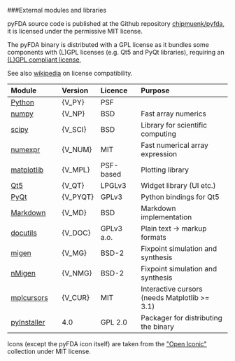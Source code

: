 ###External modules and libraries

pyFDA source code is published at the Github repository [chipmuenk/pyfda](https://github.com/chipmuenk/pyfda), 
it is licensed under the permissive MIT license.

The pyFDA binary is distributed with a GPL license as it bundles some components with (L)GPL licenses (e.g. Qt5 and PyQt libraries), 
requiring an 
[(L)GPL compliant license](https://velovix.github.io/post/lgpl-gpl-license-compliance-with-pyinstaller/), 


See also [wikipedia](https://en.wikipedia.org/wiki/License_compatibility) on license compatibility.


| Module | Version | Licence | Purpose |
| :------ | :------- | :------- | :------- |
| [Python](https://www.python.org/) | {V_PY}&emsp;  | PSF | | 
| [numpy](https://numpy.org/) | {V_NP} | BSD | Fast array numerics |
| [scipy](https://scipy.org/) | {V_SCI} | BSD | Library for scientific computing |
| [numexpr](https://github.com/pydata/numexpr) | {V_NUM} | MIT | Fast numerical array expression|
| [matplotlib](https://matplotlib.org/) | {V_MPL} | PSF-based&emsp; | Plotting library |
| [Qt5](https://qt.io/) | {V_QT} | LPGLv3 | Widget library (UI etc.) |
| [PyQt](https://www.riverbankcomputing.com/software/pyqt/) | {V_PYQT} | GPLv3 | Python bindings for Qt5 |
| [Markdown](https://github.com/Python-Markdown/markdown) |  {V_MD} | BSD | Markdown implementation |
| [docutils](https://docutils.sourceforge.io) | {V_DOC} | GPLv3 a.o. | Plain text -> markup formats |
| [migen](https://github.com/m-labs/migen) | {V_MG} | BSD-2 | Fixpoint simulation and synthesis |
| [nMigen](https://github.com/nmigen/nmigen) | {V_NMG} |  BSD-2 | Fixpoint simulation and synthesis |
| [mplcursors](https://github.com/anntzer/mplcursors)&emsp; | {V_CUR} | MIT | Interactive cursors (needs Matplotlib >= 3.1) |
| [pyInstaller](https://www.pyinstaller.org/) | 4.0 | GPL 2.0  |Packager for distributing the binary |


Icons (except the pyFDA icon itself) are taken from the ["Open Iconic"](https://useiconic.com/open/) collection 
under MIT license.

